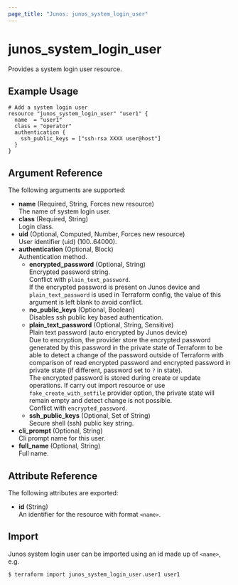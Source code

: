 ```yaml
---
page_title: "Junos: junos_system_login_user"
---
```


# junos_system_login_user

Provides a system login user resource.

## Example Usage

```hcl
# Add a system login user
resource "junos_system_login_user" "user1" {
  name  = "user1"
  class = "operator"
  authentication {
    ssh_public_keys = ["ssh-rsa XXXX user@host"]
  }
}
```

## Argument Reference

The following arguments are supported:

- **name** (Required, String, Forces new resource)  
  The name of system login user.
- **class** (Required, String)  
  Login class.
- **uid** (Optional, Computed, Number, Forces new resource)  
  User identifier (uid) (100..64000).
- **authentication** (Optional, Block)  
  Authentication method.
  - **encrypted_password** (Optional, String)  
    Encrypted password string.  
    Conflict with `plain_text_password`.  
    If the encrypted password is present on Junos device and `plain_text_password` is used
    in Terraform config, the value of this argument is left blank to avoid conflict.
  - **no_public_keys** (Optional, Boolean)  
    Disables ssh public key based authentication.
  - **plain_text_password** (Optional, String, Sensitive)  
    Plain text password (auto encrypted by Junos device)  
    Due to encryption, the provider store the encrypted password generated by this password in the
    private state of Terraform to be able to detect a change of the password outside
    of Terraform with comparison of read encrypted password and encrypted password in private state
    (if different, password set to `?` in state).  
    The encrypted password is stored during create or update operations. If carry out import
    resource or use `fake_create_with_setfile` provider option, the private state will remain empty and
    detect change is not possible.  
    Conflict with `encrypted_password`.
  - **ssh_public_keys** (Optional, Set of String)  
    Secure shell (ssh) public key string.
- **cli_prompt** (Optional, String)  
  Cli prompt name for this user.
- **full_name** (Optional, String)  
  Full name.

## Attribute Reference

The following attributes are exported:

- **id** (String)  
  An identifier for the resource with format `<name>`.

## Import

Junos system login user can be imported using an id made up of `<name>`, e.g.

```shell
$ terraform import junos_system_login_user.user1 user1
```
